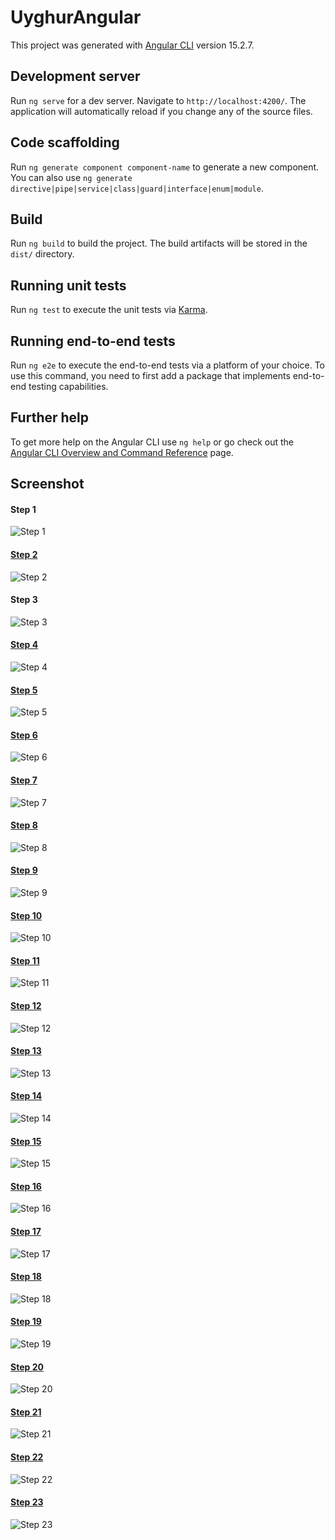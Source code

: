 # UyghurAngular

This project was generated with [Angular CLI](https://github.com/angular/angular-cli) version 15.2.7.

## Development server

Run `ng serve` for a dev server. Navigate to `http://localhost:4200/`. The application will automatically reload if you change any of the source files.

## Code scaffolding

Run `ng generate component component-name` to generate a new component. You can also use `ng generate directive|pipe|service|class|guard|interface|enum|module`.

## Build

Run `ng build` to build the project. The build artifacts will be stored in the `dist/` directory.

## Running unit tests

Run `ng test` to execute the unit tests via [Karma](https://karma-runner.github.io).

## Running end-to-end tests

Run `ng e2e` to execute the end-to-end tests via a platform of your choice. To use this command, you need to first add a package that implements end-to-end testing capabilities.

## Further help

To get more help on the Angular CLI use `ng help` or go check out the [Angular CLI Overview and Command Reference](https://angular.io/cli) page.
## Screenshot
#### Step 1 
![Step 1](https://github.com/Subhi-DaJava/Angular-Course-With-JSON-Server-HttpInterceptor-Auth-Authorization-Guards/blob/dev_140823_update_authorization_guards_with_data_attribute_route_3/src/assets/img/part_1.png)
#### [Step 2]()
![Step 2](https://github.com/Subhi-DaJava/Angular-Course-With-JSON-Server-HttpInterceptor-Auth-Authorization-Guards/blob/dev_140823_add_gurads_authentication_autorization_protect_path_2/src/assets/img/part_2_json_server_httpClient_get_patch.jpg)
#### Step 3
![Step 3](https://github.com/Subhi-DaJava/Angular-Course-With-JSON-Server-HttpInterceptor-Auth-Authorization-Guards/blob/dev_140823_add_gurads_authentication_autorization_protect_path_2/src/assets/img/part_3_delete_product_with_productsObservable.jpg)
#### [Step 4](https://github.com/Subhi-DaJava/Angular-Course-With-JSON-Server-HttpInterceptor-Auth-Authorization-Guards/tree/dev_280723_delete_methode_Observable_pipe_async_4) 
![Step 4](https://github.com/Subhi-DaJava/Angular-Course-With-JSON-Server-HttpInterceptor-Auth-Authorization-Guards/blob/dev_140823_add_gurads_authentication_autorization_protect_path_2/src/assets/img/part_4-delete_method_with_productsArray.jpg)
#### [Step 5](https://github.com/Subhi-DaJava/Angular-Course-With-JSON-Server-HttpInterceptor-Auth-Authorization-Guards/tree/dev_310723_create_edit_1)
![Step 5](https://github.com/Subhi-DaJava/Angular-Course-With-JSON-Server-HttpInterceptor-Auth-Authorization-Guards/blob/dev_140823_add_gurads_authentication_autorization_protect_path_2/src/assets/img/part_5_addProduct_interface.jpg)
#### [Step 6]()
![Step 6](https://github.com/Subhi-DaJava/Angular-Course-With-JSON-Server-HttpInterceptor-Auth-Authorization-Guards/blob/dev_140823_add_gurads_authentication_autorization_protect_path_2/src/assets/img/part_6_pagination_page1_limit5.jpg)
#### [Step 7]()
![Step 7](https://github.com/Subhi-DaJava/Angular-Course-With-JSON-Server-HttpInterceptor-Auth-Authorization-Guards/blob/dev_140823_add_gurads_authentication_autorization_protect_path_2/src/assets/img/part_7_pagination_observe_object_header.jpg)
#### [Step 8]()
![Step 8](https://github.com/Subhi-DaJava/Angular-Course-With-JSON-Server-HttpInterceptor-Auth-Authorization-Guards/blob/dev_140823_add_gurads_authentication_autorization_protect_path_2/src/assets/img/part_8_search_by_keyword.jpg)
#### [Step 9]()
![Step 9](https://github.com/Subhi-DaJava/Angular-Course-With-JSON-Server-HttpInterceptor-Auth-Authorization-Guards/blob/dev_140823_add_gurads_authentication_autorization_protect_path_2/src/assets/img/part_9_update_product.jpg)
#### [Step 10]()
![Step 10](https://github.com/Subhi-DaJava/Angular-Course-With-JSON-Server-HttpInterceptor-Auth-Authorization-Guards/blob/dev_140823_add_gurads_authentication_autorization_protect_path_2/src/assets/img/part_10_dashboard.jpg)
#### [Step 11]()
![Step 11](https://github.com/Subhi-DaJava/Angular-Course-With-JSON-Server-HttpInterceptor-Auth-Authorization-Guards/blob/dev_140823_add_gurads_authentication_autorization_protect_path_2/src/assets/img/part_11_loading_state.jpg)
#### [Step 12]()
![Step 12](https://github.com/Subhi-DaJava/Angular-Course-With-JSON-Server-HttpInterceptor-Auth-Authorization-Guards/blob/dev_140823_add_gurads_authentication_autorization_protect_path_2/src/assets/img/part_12_state_error_component.jpg)
#### [Step 13]()
![Step 13](https://github.com/Subhi-DaJava/Angular-Course-With-JSON-Server-HttpInterceptor-Auth-Authorization-Guards/blob/dev_140823_add_gurads_authentication_autorization_protect_path_2/src/assets/img/part_13_interface_with_spinner_error_subject_interceptor.jpg)
#### [Step 14]()
![Step 14](https://github.com/Subhi-DaJava/Angular-Course-With-JSON-Server-HttpInterceptor-Auth-Authorization-Guards/blob/dev_140823_add_gurads_authentication_autorization_protect_path_2/src/assets/img/part_14-badCredentials_interface.jpg)
#### [Step 15]()
![Step 15](https://github.com/Subhi-DaJava/Angular-Course-With-JSON-Server-HttpInterceptor-Auth-Authorization-Guards/blob/dev_140823_add_gurads_authentication_autorization_protect_path_2/src/assets/img/part_15-correct_credentials_redirect_auth.jpg)
#### [Step 16]()
![Step 16](https://github.com/Subhi-DaJava/Angular-Course-With-JSON-Server-HttpInterceptor-Auth-Authorization-Guards/blob/dev_140823_add_gurads_authentication_autorization_protect_path_2/src/assets/img/part_16_sing_in_icon.jpg)
#### [Step 17]()
![Step 17](https://github.com/Subhi-DaJava/Angular-Course-With-JSON-Server-HttpInterceptor-Auth-Authorization-Guards/blob/dev_140823_add_gurads_authentication_autorization_protect_path_2/src/assets/img/part_17_authenticated_user_logout.jpg)
#### [Step 18]()
![Step 18](https://github.com/Subhi-DaJava/Angular-Course-With-JSON-Server-HttpInterceptor-Auth-Authorization-Guards/blob/dev_140823_update_authorization_guards_with_data_attribute_route_3/src/assets/img/part_18_errorMessage_badCredentails.jpg)
#### [Step 19]()
![Step 19](https://github.com/Subhi-DaJava/Angular-Course-With-JSON-Server-HttpInterceptor-Auth-Authorization-Guards/blob/dev_140823_update_authorization_guards_with_data_attribute_route_3/src/assets/img/part_19_homePage.jpg)
#### [Step 20]()
![Step 20](https://github.com/Subhi-DaJava/Angular-Course-With-JSON-Server-HttpInterceptor-Auth-Authorization-Guards/blob/dev_140823_update_authorization_guards_with_data_attribute_route_3/src/assets/img/part_20_redirect_to_notFoundComponent.jpg)
#### [Step 21]()
![Step 21](https://github.com/Subhi-DaJava/Angular-Course-With-JSON-Server-HttpInterceptor-Auth-Authorization-Guards/blob/dev_140823_update_authorization_guards_with_data_attribute_route_3/src/assets/img/part_21_homePage_with_logged.jpg)
#### [Step 22]()
![Step 22](https://github.com/Subhi-DaJava/Angular-Course-With-JSON-Server-HttpInterceptor-Auth-Authorization-Guards/blob/dev_140823_update_authorization_guards_with_data_attribute_route_3/src/assets/img/part_22_Products_with_Role_Admin_with_Guards_data.jpg)
#### [Step 23]()
![Step 23](https://github.com/Subhi-DaJava/Angular-Course-With-JSON-Server-HttpInterceptor-Auth-Authorization-Guards/blob/dev_140823_update_authorization_guards_with_data_attribute_route_3/src/assets/img/part_23_Products_with_Role_User_Guards_data.jpg)

